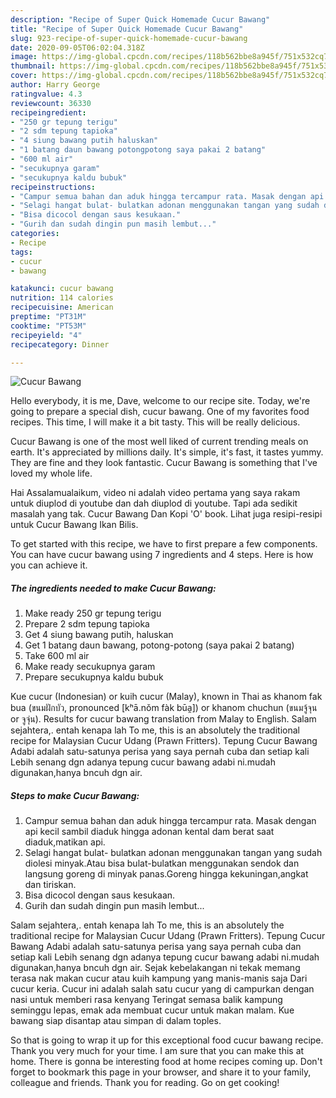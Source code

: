 ```yaml
---
description: "Recipe of Super Quick Homemade Cucur Bawang"
title: "Recipe of Super Quick Homemade Cucur Bawang"
slug: 923-recipe-of-super-quick-homemade-cucur-bawang
date: 2020-09-05T06:02:04.318Z
image: https://img-global.cpcdn.com/recipes/118b562bbe8a945f/751x532cq70/cucur-bawang-foto-resep-utama.jpg
thumbnail: https://img-global.cpcdn.com/recipes/118b562bbe8a945f/751x532cq70/cucur-bawang-foto-resep-utama.jpg
cover: https://img-global.cpcdn.com/recipes/118b562bbe8a945f/751x532cq70/cucur-bawang-foto-resep-utama.jpg
author: Harry George
ratingvalue: 4.3
reviewcount: 36330
recipeingredient:
- "250 gr tepung terigu"
- "2 sdm tepung tapioka"
- "4 siung bawang putih haluskan"
- "1 batang daun bawang potongpotong saya pakai 2 batang"
- "600 ml air"
- "secukupnya garam"
- "secukupnya kaldu bubuk"
recipeinstructions:
- "Campur semua bahan dan aduk hingga tercampur rata. Masak dengan api kecil sambil diaduk hingga adonan kental dam berat saat diaduk,matikan api."
- "Selagi hangat bulat- bulatkan adonan menggunakan tangan yang sudah diolesi minyak.Atau bisa bulat-bulatkan menggunakan sendok dan langsung goreng di minyak panas.Goreng hingga kekuningan,angkat dan tiriskan."
- "Bisa dicocol dengan saus kesukaan."
- "Gurih dan sudah dingin pun masih lembut..."
categories:
- Recipe
tags:
- cucur
- bawang

katakunci: cucur bawang 
nutrition: 114 calories
recipecuisine: American
preptime: "PT31M"
cooktime: "PT53M"
recipeyield: "4"
recipecategory: Dinner

---
```



![Cucur Bawang](https://img-global.cpcdn.com/recipes/118b562bbe8a945f/751x532cq70/cucur-bawang-foto-resep-utama.jpg)

Hello everybody, it is me, Dave, welcome to our recipe site. Today, we're going to prepare a special dish, cucur bawang. One of my favorites food recipes. This time, I will make it a bit tasty. This will be really delicious.

Cucur Bawang is one of the most well liked of current trending meals on earth. It's appreciated by millions daily. It's simple, it's fast, it tastes yummy. They are fine and they look fantastic. Cucur Bawang is something that I've loved my whole life.

Hai Assalamualaikum, video ni adalah video pertama yang saya rakam untuk diuplod di youtube dan dah diuplod di youtube. Tapi ada sedikit masalah yang tak. Cucur Bawang Dan Kopi &#39;O&#39; book. Lihat juga resipi-resipi untuk Cucur Bawang Ikan Bilis.


To get started with this recipe, we have to first prepare a few components. You can have cucur bawang using 7 ingredients and 4 steps. Here is how you can achieve it.

<!--inarticleads1-->

##### The ingredients needed to make Cucur Bawang:

1. Make ready 250 gr tepung terigu
1. Prepare 2 sdm tepung tapioka
1. Get 4 siung bawang putih, haluskan
1. Get 1 batang daun bawang, potong-potong (saya pakai 2 batang)
1. Take 600 ml air
1. Make ready secukupnya garam
1. Prepare secukupnya kaldu bubuk


Kue cucur (Indonesian) or kuih cucur (Malay), known in Thai as khanom fak bua (ขนมฝักบัว, pronounced [kʰā.nǒm fàk būa̯]) or khanom chuchun (ขนมจู้จุน or จูจุ่น). Results for cucur bawang translation from Malay to English. Salam sejahtera,. entah kenapa lah To me, this is an absolutely the traditional recipe for Malaysian Cucur Udang (Prawn Fritters). Tepung Cucur Bawang Adabi adalah satu-satunya perisa yang saya pernah cuba dan setiap kali Lebih senang dgn adanya tepung cucur bawang adabi ni.mudah digunakan,hanya bncuh dgn air. 

<!--inarticleads2-->

##### Steps to make Cucur Bawang:

1. Campur semua bahan dan aduk hingga tercampur rata. Masak dengan api kecil sambil diaduk hingga adonan kental dam berat saat diaduk,matikan api.
1. Selagi hangat bulat- bulatkan adonan menggunakan tangan yang sudah diolesi minyak.Atau bisa bulat-bulatkan menggunakan sendok dan langsung goreng di minyak panas.Goreng hingga kekuningan,angkat dan tiriskan.
1. Bisa dicocol dengan saus kesukaan.
1. Gurih dan sudah dingin pun masih lembut...


Salam sejahtera,. entah kenapa lah To me, this is an absolutely the traditional recipe for Malaysian Cucur Udang (Prawn Fritters). Tepung Cucur Bawang Adabi adalah satu-satunya perisa yang saya pernah cuba dan setiap kali Lebih senang dgn adanya tepung cucur bawang adabi ni.mudah digunakan,hanya bncuh dgn air. Sejak kebelakangan ni tekak memang terasa nak makan cucur atau kuih kampung yang manis-manis saja Dari cucur keria. Cucur ini adalah salah satu cucur yang di campurkan dengan nasi untuk memberi rasa kenyang Teringat semasa balik kampung seminggu lepas, emak ada membuat cucur untuk makan malam. Kue bawang siap disantap atau simpan di dalam toples. 

So that is going to wrap it up for this exceptional food cucur bawang recipe. Thank you very much for your time. I am sure that you can make this at home. There is gonna be interesting food at home recipes coming up. Don't forget to bookmark this page in your browser, and share it to your family, colleague and friends. Thank you for reading. Go on get cooking!
